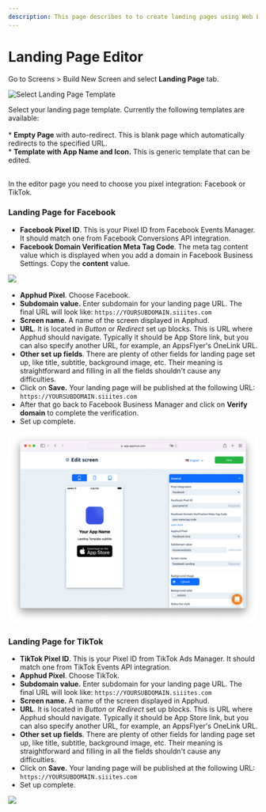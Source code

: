 ```yaml
---
description: This page describes to to create landing pages using Web Editor in Apphud.
---
```


# Landing Page Editor

Go to Screens > Build New Screen and select **Landing Page** tab.

![Select Landing Page Template](../.gitbook/assets/landing\_page.png)

Select your landing page template. Currently the following templates are available:\
\
\* **Empty Page** with auto-redirect. This is blank page which automatically redirects to the specified URL.\
\* **Template with App Name and Icon.** This is generic template that can be edited.

\
In the editor page you need to choose you pixel integration: Facebook or TikTok.&#x20;

### Landing Page for Facebook

* **Facebook Pixel ID**. This is your Pixel ID from Facebook Events Manager. It should match one from Facebook Conversions API integration.
* **Facebook Domain Verification Meta Tag Code**. The meta tag content value which is displayed when you add a domain in Facebook Business Settings. Copy the **content** value.

![](../.gitbook/assets/meta\_tag.png)

* **Apphud Pixel**. Choose Facebook.
* **Subdomain value.** Enter subdomain for your landing page URL. The final URL will look like: `https://YOURSUBDOMAIN.siiites.com`
* **Screen name.** A name of the screen displayed in Apphud.
* **URL**. It is located in _Button_ or _Redirect_ set up blocks. This is URL where Apphud should navigate. Typically it should be App Store link, but you can also specify another URL, for example, an AppsFlyer's OneLink URL.
* **Other set up fields**. There are plenty of other fields for landing page set up, like title, subtitle, background image, etc. Their meaning is straightforward and filling in all the fields shouldn't cause any difficulties.
* Click on **Save.** Your landing page will be published at the following URL: `https://YOURSUBDOMAIN.siiites.com`
* After that go back to Facebook Business Manager and click on **Verify domain** to complete the verification.
* Set up complete.

![](../.gitbook/assets/editor.png)

### Landing Page for TikTok

* **TikTok Pixel ID**. This is your Pixel ID from TikTok Ads Manager. It should match one from TikTok Events API integration.
* **Apphud Pixel**. Choose TikTok.
* **Subdomain value.** Enter subdomain for your landing page URL. The final URL will look like: `https://YOURSUBDOMAIN.siiites.com`
* **Screen name.** A name of the screen displayed in Apphud.
* **URL**. It is located in _Button_ or _Redirect_ set up blocks. This is URL where Apphud should navigate. Typically it should be App Store link, but you can also specify another URL, for example, an AppsFlyer's OneLink URL.
* **Other set up fields**. There are plenty of other fields for landing page set up, like title, subtitle, background image, etc. Their meaning is straightforward and filling in all the fields shouldn't cause any difficulties.
* Click on **Save.** Your landing page will be published at the following URL: `https://YOURSUBDOMAIN.siiites.com`
* Set up complete.

![](../.gitbook/assets/editor\_tt.png)

